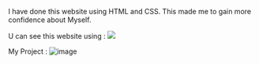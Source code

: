 I have done this website using HTML and CSS. This made me to gain more confidence about Myself.

U can see this website using : <a href="https://fancy-strudel-f0c8af.netlify.app"><img src="netlify.png"></a>

My Project :
 ![image](https://user-images.githubusercontent.com/106330766/181270833-b627081a-d87c-4764-8fca-6af980c2979c.png)
